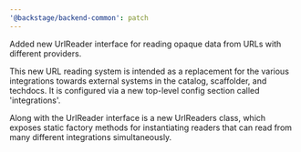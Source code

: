 ```yaml
---
'@backstage/backend-common': patch
---
```


Added new UrlReader interface for reading opaque data from URLs with different providers.

This new URL reading system is intended as a replacement for the various integrations towards
external systems in the catalog, scaffolder, and techdocs. It is configured via a new top-level
config section called 'integrations'.

Along with the UrlReader interface is a new UrlReaders class, which exposes static factory
methods for instantiating readers that can read from many different integrations simultaneously.

